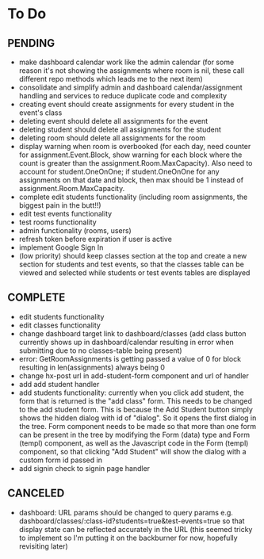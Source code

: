 # To Do

## PENDING

- make dashboard calendar work like the admin calendar (for some reason it's not showing the assignments where room is nil, these call different repo methods which leads me to the next item)
- consolidate and simplify admin and dashboard calendar/assignment handling and services to reduce duplicate code and complexity
- creating event should create assignments for every student in the event's class
- deleting event should delete all assignments for the event
- deleting student should delete all assignments for the student
- deleting room should delete all assignments for the room
- display warning when room is overbooked (for each day, need counter for assignment.Event.Block, show warning for each block where the count is greater than the assignment.Room.MaxCapacity). Also need to account for student.OneOnOne; if student.OneOnOne for any assignments on that date and block, then max should be 1 instead of assignment.Room.MaxCapacity.
- complete edit students functionality (including room assignments, the biggest pain in the butt!!)
- edit test events functionality
- test rooms functionality
- admin functionality (rooms, users)
- refresh token before expiration if user is active
- implement Google Sign In
- (low priority) should keep classes section at the top and create a new section for students and test events, so that the classes table can be viewed and selected while students or test events tables are displayed

## COMPLETE

- edit students functionality
- edit classes functionality
- change dashboard target link to dashboard/classes (add class button currently shows up in dashboard/calendar resulting in error when submitting due to no classes-table being present)
- error: GetRoomAssignments is getting passed a value of 0 for block resulting in len(assignments) always being 0
- change hx-post url in add-student-form component and url of handler
- add add student handler
- add students functionality: currently when you click add student, the form that is returned is the "add class" form. This needs to be changed to the add student form. This is because the Add Student button simply shows the hidden dialog with id of "dialog". So it opens the first dialog in the tree. Form component needs to be made so that more than one form can be present in the tree by modifying the Form (data) type and Form (templ) component, as well as the Javascript code in the Form (templ) component, so that clicking "Add Student" will show the dialog with a custom form id passed in  
- add signin check to signin page handler

## CANCELED

- dashboard: URL params should be changed to query params e.g. dashboard/classes/:class-id?students=true&test-events=true so that display state can be reflected accurately in the URL (this seemed tricky to implement so I'm putting it on the backburner for now, hopefully revisiting later)
